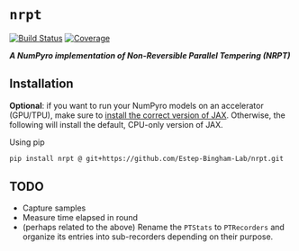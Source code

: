 # `nrpt`

[![Build Status](https://github.com/Estep-Bingham-Lab/nrpt/actions/workflows/CI.yml/badge.svg?branch=main)](https://github.com/Estep-Bingham-Lab/nrpt/actions/workflows/CI.yml?query=branch%3Amain)
[![Coverage](https://codecov.io/gh/Estep-Bingham-Lab/nrpt/branch/main/graph/badge.svg)](https://codecov.io/gh/Estep-Bingham-Lab/nrpt)

***A NumPyro implementation of Non-Reversible Parallel Tempering (NRPT)***

## Installation

**Optional**: if you want to run your NumPyro models on an accelerator (GPU/TPU),
make sure to 
[install the correct version of JAX](https://jax.readthedocs.io/en/latest/installation.html).
Otherwise, the following will install the default, CPU-only version of JAX.

Using pip
```bash
pip install nrpt @ git+https://github.com/Estep-Bingham-Lab/nrpt.git
```

## TODO

- Capture samples
- Measure time elapsed in round 
- (perhaps related to the above) Rename the `PTStats` to `PTRecorders` and
organize its entries into sub-recorders depending on their purpose.
